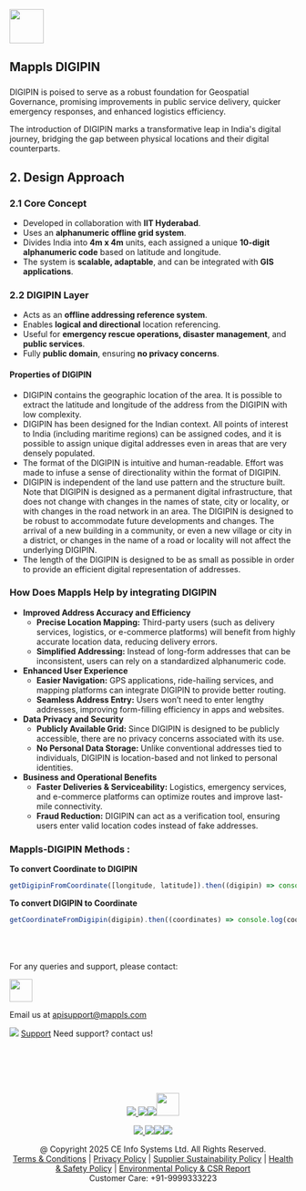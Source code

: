 [<img src="https://about.mappls.com/images/mappls-b-logo.svg" height="60"/> </p>](https://www.mapmyindia.com/api)

## Mappls DIGIPIN

###

DIGIPIN is poised to serve as a robust foundation for Geospatial Governance, promising improvements in public service delivery, quicker emergency responses, and enhanced logistics efficiency.

The introduction of DIGIPIN marks a transformative leap in India's digital journey, bridging the gap between physical locations and their digital counterparts.

## 2. Design Approach
### 2.1 Core Concept
- Developed in collaboration with **IIT Hyderabad**.
- Uses an **alphanumeric offline grid system**.
- Divides India into **4m x 4m** units, each assigned a unique **10-digit alphanumeric code** based on latitude and longitude.
- The system is **scalable, adaptable**, and can be integrated with **GIS applications**.

### 2.2 DIGIPIN Layer
- Acts as an **offline addressing reference system**.
- Enables **logical and directional** location referencing.
- Useful for **emergency rescue operations, disaster management**, and **public services**.
- Fully **public domain**, ensuring **no privacy concerns**.


#### Properties of DIGIPIN
- DIGIPIN contains the geographic location of the area. It is possible to extract the latitude and longitude of the address from the DIGIPIN with low complexity.
- DIGIPIN has been designed for the Indian context. All points of interest to India (including maritime regions) can be assigned codes, and it is possible to assign unique digital addresses even in areas that are very densely populated.
- The format of the DIGIPIN is intuitive and human-readable. Effort was made to infuse a sense of directionality within the format of DIGIPIN.
- DIGIPIN is independent of the land use pattern and the structure built. Note that DIGIPIN is designed as a permanent digital infrastructure, that does not change with changes in the names of state, city or locality, or with changes in the road network in an area. The DIGIPIN is designed to be robust to accommodate future developments and changes. The arrival of a new building in a community, or even a new village or city in a district, or changes in the name of a road or locality will not affect the underlying DIGIPIN.
- The length of the DIGIPIN is designed to be as small as possible in order to provide an efficient digital representation of addresses.

### How Does Mappls Help by integrating DIGIPIN


- **Improved Address Accuracy and Efficiency**
    - **Precise Location Mapping:** Third-party users (such as delivery services, logistics, or e-commerce platforms) will benefit from highly accurate location data, reducing delivery errors.
    - **Simplified Addressing:** Instead of long-form addresses that can be inconsistent, users can rely on a standardized alphanumeric code.
- **Enhanced User Experience**
    - **Easier Navigation:** GPS applications, ride-hailing services, and mapping platforms can integrate DIGIPIN to provide better routing.
    - **Seamless Address Entry:** Users won’t need to enter lengthy addresses, improving form-filling efficiency in apps and websites.
- **Data Privacy and Security**
    - **Publicly Available Grid:** Since DIGIPIN is designed to be publicly accessible, there are no privacy concerns associated with its use.
    - **No Personal Data Storage:** Unlike conventional addresses tied to individuals, DIGIPIN is location-based and not linked to personal identities.
- **Business and Operational Benefits**
    - **Faster Deliveries & Serviceability:** Logistics, emergency services, and e-commerce platforms can optimize routes and improve last-mile connectivity.
    - **Fraud Reduction:** DIGIPIN can act as a verification tool, ensuring users enter valid location codes instead of fake addresses.

### Mappls-DIGIPIN Methods : 

**To convert Coordinate to DIGIPIN**
~~~javascript
getDigipinFromCoordinate([longitude, latitude]).then((digipin) => console.log(data));
~~~


**To convert DIGIPIN to Coordinate**
~~~javascript
getCoordinateFromDigipin(digipin).then((coordinates) => console.log(coordinates))
~~~

<br><br><br>
For any queries and support, please contact:

[<img src="https://about.mappls.com/images/mappls-logo.svg" height="40"/> </p>](https://about.mappls.com/api/)
Email us at [apisupport@mappls.com](mailto:apisupport@mappls.com)


![](https://www.mapmyindia.com/api/img/icons/support.png)
[Support](https://about.mappls.com/contact/)
Need support? contact us!

<br></br>
<br></br>

[<p align="center"> <img src="https://www.mapmyindia.com/api/img/icons/stack-overflow.png"/> ](https://stackoverflow.com/questions/tagged/mappls-api)[![](https://www.mapmyindia.com/api/img/icons/blog.png)](https://about.mappls.com/blog/)[![](https://www.mapmyindia.com/api/img/icons/gethub.png)](https://github.com/Mappls-api)[<img src="https://mmi-api-team.s3.ap-south-1.amazonaws.com/API-Team/npm-logo.one-third%5B1%5D.png" height="40"/> </p>](https://www.npmjs.com/org/mapmyindia)



[<p align="center"> <img src="https://www.mapmyindia.com/june-newsletter/icon4.png"/> ](https://www.facebook.com/Mapplsofficial)[![](https://www.mapmyindia.com/june-newsletter/icon2.png)](https://twitter.com/mappls)[![](https://www.mapmyindia.com/newsletter/2017/aug/llinkedin.png)](https://www.linkedin.com/company/mappls/)[![](https://www.mapmyindia.com/june-newsletter/icon3.png)](https://www.youtube.com/channel/UCAWvWsh-dZLLeUU7_J9HiOA)




<div align="center">@ Copyright 2025 CE Info Systems Ltd. All Rights Reserved.</div>

<div align="center"> <a href="https://about.mappls.com/api/terms-&-conditions">Terms & Conditions</a> | <a href="https://about.mappls.com/about/privacy-policy">Privacy Policy</a> | <a href="https://about.mappls.com/pdf/mapmyIndia-sustainability-policy-healt-labour-rules-supplir-sustainability.pdf">Supplier Sustainability Policy</a> | <a href="https://about.mappls.com/pdf/Health-Safety-Management.pdf">Health & Safety Policy</a> | <a href="https://about.mappls.com/pdf/Environment-Sustainability-Policy-CSR-Report.pdf">Environmental Policy & CSR Report</a>

<div align="center">Customer Care: +91-9999333223</div>
